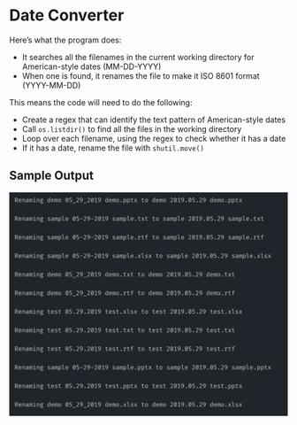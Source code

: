 # Date Converter

Here’s what the program does:

* It searches all the filenames in the current working directory for American-style dates (MM-DD-YYYY)
* When one is found, it renames the file to make it ISO 8601 format (YYYY-MM-DD)

This means the code will need to do the following:
* Create a regex that can identify the text pattern of American-style dates
* Call `os.listdir()` to find all the files in the working directory
* Loop over each filename, using the regex to check whether it has a date
* If it has a date, rename the file with `shutil.move()`

## Sample Output
<p align=center>
  <img src=./sample_output.png alt=sample console output>
</p>
